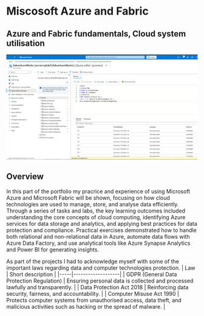 # Miscosoft Azure and Fabric
## Azure and Fabric fundamentals, Cloud system utilisation

![](Azure1.jpg)

## Overview
In this part of the portfolio my pracrice and experience of using Microsoft Azure and Microsoft Fabric will be shown, focusing on how cloud technologies are used to manage, store, and analyse data efficiently. Through a series of tasks and labs, the key learning outcomes included understanding the core concepts of cloud computing, identifying Azure services for data storage and analytics, and applying best practices for data protection and compliance. Practical exercises demonstrated how to handle both relational and non-relational data in Azure, automate data flows with Azure Data Factory, and use analytical tools like Azure Synapse Analytics and Power BI for generating insights.

As part of the projects I had to acknowledge myself with some of the important laws regarding data and computer technologies protection.
| Law | Short description |
|-----|-------------------|
| GDPR (General Data Protection Regulation) | Ensuring personal data is collected and processed lawfully and transparently. |
| Data Protection Act 2018 | Reinforcing data security, fairness, and accountability. |
| Computer Misuse Act 1990 | Protects computer systems from unauthorised access, data theft, and malicious activities such as hacking or the spread of malware. |
